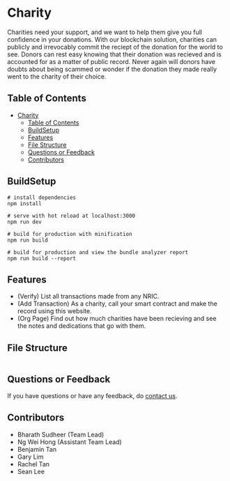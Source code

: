 # Charity

Charities need your support, and we want to help them give you full confidence in your donations.
With our blockchain solution, charities can publicly and irrevocably commit the reciept of the donation for the world to see.
Donors can rest easy knowing that their donation was recieved and is accounted for as a matter of public record.
Never again will donors have doubts about being scammed or wonder if the donation they made really went to the charity of their choice.

## Table of Contents

- [Charity](#charity)
  - [Table of Contents](#table-of-contents)
  - [BuildSetup](#buildsetup)
  - [Features](#features)
  - [File Structure](#file-structure)
  - [Questions or Feedback](#questions-or-feedback)
  - [Contributors](#contributors)

## BuildSetup

```
# install dependencies
npm install

# serve with hot reload at localhost:3000
npm run dev

# build for production with minification
npm run build

# build for production and view the bundle analyzer report
npm run build --report

```

## Features

- (Verify) List all transactions made from any NRIC.
- (Add Transaction) As a charity, call your smart contract and make the record using this website.
- (Org Page) Find out how much charities have been recieving and see the notes and dedications that go with them.

## File Structure

```

```

## Questions or Feedback

If you have questions or have any feedback, do [contact us](mailto:charity@gmail.com).

## Contributors

- Bharath Sudheer (Team Lead)
- Ng Wei Hong (Assistant Team Lead)
- Benjamin Tan
- Gary Lim
- Rachel Tan
- Sean Lee
